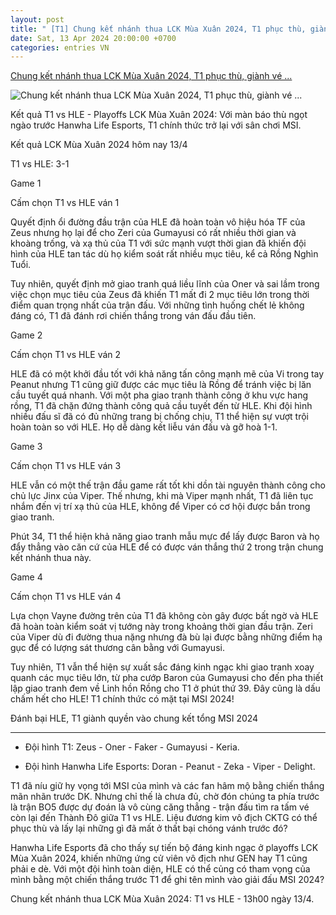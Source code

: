 ```yaml
---
layout: post
title: " [T1] Chung kết nhánh thua LCK Mùa Xuân 2024, T1 phục thù, giành vé ..."
date: Sat, 13 Apr 2024 20:00:00 +0700
categories: entries VN
---
```

[Chung kết nhánh thua LCK Mùa Xuân 2024, T1 phục thù, giành vé ...](https://webthethao.vn/lien-minh-huyen-thoai/t1-vs-hle-truc-tiep-chung-ket-nhanh-thua-lck-mua-xuan-2024-pWcuWtaSg.htm)

![Chung kết nhánh thua LCK Mùa Xuân 2024, T1 phục thù, giành vé ...](https://cdnmedia.webthethao.vn/thumb/720-405/uploads/2024-04-12/t1-hle-134.jpg)

Kết quả T1 vs HLE - Playoffs LCK Mùa Xuân 2024: Với màn báo thù ngọt ngào trước Hanwha Life Esports, T1 chính thức trở lại với sân chơi MSI.

Kết quả LCK Mùa Xuân 2024 hôm nay 13/4

T1 vs HLE: 3-1

Game 1

Cấm chọn T1 vs HLE ván 1

Quyết định ổi đường đầu trận của HLE đã hoàn toàn vô hiệu hóa TF của Zeus nhưng họ lại để cho Zeri của Gumayusi có rất nhiều thời gian và khoàng trống, và xạ thủ của T1 với sức mạnh vượt thời gian đã khiến đội hình của HLE tan tác dù họ kiểm soát rất nhiều mục tiêu, kể cả Rồng Nghìn Tuổi.

Tuy nhiên, quyết định mở giao tranh quá liều lĩnh của Oner và sai lầm trong việc chọn mục tiêu của Zeus đã khiến T1 mất đi 2 mục tiêu lớn trong thời điểm quan trọng nhất của trận đấu. Với những tình huống chết lẻ không đáng có, T1 đã đánh rơi chiến thắng trong ván đấu đầu tiên.

Game 2

Cấm chọn T1 vs HLE ván 2

HLE đã có một khởi đầu tốt với khả năng tấn công mạnh mẽ của Vi trong tay Peanut nhưng T1 cũng giữ được các mục tiêu là Rồng để tránh việc bị lăn cầu tuyết quá nhanh. Với một pha giao tranh thành công ở khu vực hang rồng, T1 đã chặn đứng thành công quả cầu tuyết đến từ HLE. Khi đội hình nhiều đấu sĩ đã có đủ những trang bị chống chịu, T1 thể hiện sự vượt trội hoàn toàn so với HLE. Họ dễ dàng kết liễu ván đấu và gỡ hoà 1-1.

Game 3

Cấm chọn T1 vs HLE ván 3

HLE vẫn có một thế trận đầu game rất tốt khi dồn tài nguyên thành công cho chủ lực Jinx của Viper. Thế nhưng, khi mà Viper mạnh nhất, T1 đã liên tục nhắm đến vị trí xạ thủ của HLE, không để Viper có cơ hội được bắn trong giao tranh.

Phút 34, T1 thể hiện khả năng giao tranh mẫu mực để lấy được Baron và họ đẩy thẳng vào căn cứ của HLE để có được ván thắng thứ 2 trong trận chung kết nhánh thua này.

Game 4

Cấm chọn T1 vs HLE ván 4

Lựa chọn Vayne đường trên của T1 đã không còn gây được bất ngờ và HLE đã hoàn toàn kiểm soát vị tướng này trong khoảng thời gian đầu trận. Zeri của Viper dù đi đường thua nặng nhưng đà bù lại được bằng những điểm hạ gục để có lượng sát thương cân bằng với Gumayusi.

Tuy nhiên, T1 vẫn thể hiện sự xuất sắc đáng kinh ngạc khi giao tranh xoay quanh các mục tiêu lớn, từ pha cướp Baron của Gumayusi cho đến pha thiết lập giao tranh đem về Linh hồn Rồng cho T1 ở phút thứ 39. Đây cũng là dấu chấm hết cho HLE! T1 chính thức có mặt tại MSI 2024!

Đánh bại HLE, T1 giành quyền vào chung kết tổng MSI 2024

***

- Đội hình T1: Zeus - Oner - Faker - Gumayusi - Keria.

- Đội hình Hanwha Life Esports: Doran - Peanut - Zeka - Viper - Delight.

T1 đã níu giữ hy vọng tới MSI của mình và các fan hâm mộ bằng chiến thắng mãn nhãn trước DK. Nhưng chỉ thế là chưa đủ, chờ đón chúng ta phía trước là trận BO5 được dự đoán là vô cùng căng thẳng - trận đấu tìm ra tấm vé còn lại đến Thành Đô giữa T1 vs HLE. Liệu đương kim vô địch CKTG có thể phục thù và lấy lại những gì đã mất ở thất bại chóng vánh trước đó?

Hanwha Life Esports đã cho thấy sự tiến bộ đáng kinh ngạc ở playoffs LCK Mùa Xuân 2024, khiến những ứng cử viên vô địch như GEN hay T1 cũng phải e dè. Với một đội hình toàn diện, HLE có thể củng có tham vọng của mình bằng một chiến thắng trước T1 để ghi tên mình vào giải đấu MSI 2024?

Chung kết nhánh thua LCK Mùa Xuân 2024: T1 vs HLE - 13h00 ngày 13/4.

